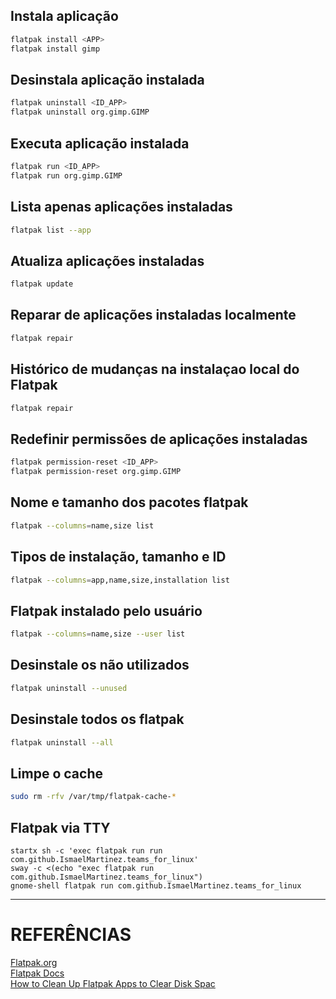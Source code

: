 ## Instala aplicação
```sh
flatpak install <APP>
flatpak install gimp
```  

## Desinstala aplicação instalada
```sh
flatpak uninstall <ID_APP>
flatpak uninstall org.gimp.GIMP
```  

## Executa aplicação instalada
```sh
flatpak run <ID_APP>
flatpak run org.gimp.GIMP
```  

## Lista apenas aplicações instaladas
```sh
flatpak list --app
```  

## Atualiza aplicações instaladas
```sh
flatpak update
```  

## Reparar de aplicações instaladas localmente
```sh
flatpak repair
```  

## Histórico de mudanças na instalaçao local do Flatpak
```sh
flatpak repair
```  

## Redefinir permissões de aplicações instaladas
```sh
flatpak permission-reset <ID_APP>
flatpak permission-reset org.gimp.GIMP
```  

## Nome e tamanho dos pacotes flatpak
```sh
flatpak --columns=name,size list
```  

## Tipos de instalação, tamanho e ID
```sh
flatpak --columns=app,name,size,installation list
```  

## Flatpak instalado pelo usuário
```sh
flatpak --columns=name,size --user list
```  

## Desinstale os não utilizados
```sh
flatpak uninstall --unused
```  

## Desinstale todos os flatpak
```sh
flatpak uninstall --all
```  

## Limpe o cache
```sh
sudo rm -rfv /var/tmp/flatpak-cache-*
```  

## Flatpak via TTY
```
startx sh -c 'exec flatpak run run com.github.IsmaelMartinez.teams_for_linux'
sway -c <(echo "exec flatpak run com.github.IsmaelMartinez.teams_for_linux")
gnome-shell flatpak run com.github.IsmaelMartinez.teams_for_linux

```  

---

# REFERÊNCIAS
[Flatpak.org](https://flatpak.org/)  
[Flatpak Docs](https://docs.flatpak.org/en/latest/getting-started.html)  
[How to Clean Up Flatpak Apps to Clear Disk Spac](https://www.debugpoint.com/clean-up-flatpak/)  
